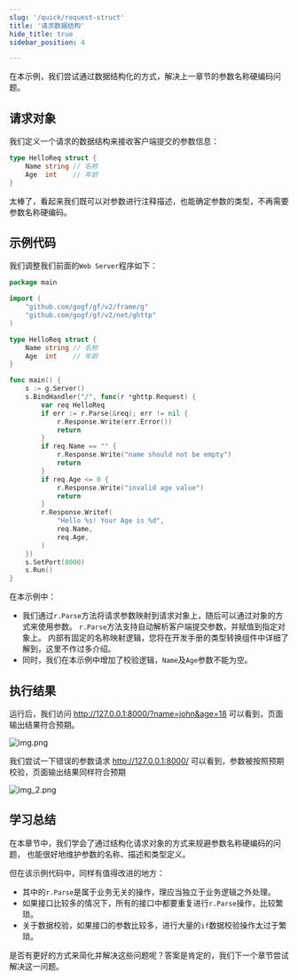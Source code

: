 ```yaml
---
slug: '/quick/request-struct'
title: '请求数据结构'
hide_title: true
sidebar_position: 4

---
```


在本示例，我们尝试通过数据结构化的方式，解决上一章节的参数名称硬编码问题。

## 请求对象

我们定义一个请求的数据结构来接收客户端提交的参数信息：
```go 
type HelloReq struct {
    Name string // 名称
    Age  int    // 年龄
}
```
太棒了，看起来我们既可以对参数进行注释描述，也能确定参数的类型，不再需要参数名称硬编码。

## 示例代码
我们调整我们前面的`Web Server`程序如下：
```go title="main.go"
package main

import (
    "github.com/gogf/gf/v2/frame/g"
    "github.com/gogf/gf/v2/net/ghttp"
)

type HelloReq struct {
    Name string // 名称
    Age  int    // 年龄
}

func main() {
    s := g.Server()
    s.BindHandler("/", func(r *ghttp.Request) {
        var req HelloReq
        if err := r.Parse(&req); err != nil {
            r.Response.Write(err.Error())
            return
        }
        if req.Name == "" {
            r.Response.Write("name should not be empty")
            return
        }
        if req.Age <= 0 {
            r.Response.Write("invalid age value")
            return
        }
        r.Response.Writef(
            "Hello %s! Your Age is %d",
            req.Name,
            req.Age,
        )
    })
    s.SetPort(8000)
    s.Run()
}
```
在本示例中：
- 我们通过`r.Parse`方法将请求参数映射到请求对象上，随后可以通过对象的方式来使用参数。
  `r.Parse`方法支持自动解析客户端提交参数，并赋值到指定对象上。
  内部有固定的名称映射逻辑，您将在开发手册的类型转换组件中详细了解到，这里不作过多介绍。
- 同时，我们在本示例中增加了校验逻辑，`Name`及`Age`参数不能为空。

## 执行结果

运行后，我们访问 http://127.0.0.1:8000/?name=john&age=18 可以看到，页面输出结果符合预期。

![img.png](img.png)

我们尝试一下错误的参数请求 http://127.0.0.1:8000/ 可以看到，参数被按照预期校验，页面输出结果同样符合预期

![img_2.png](img_2.png)

## 学习总结

在本章节中，我们学会了通过结构化请求对象的方式来规避参数名称硬编码的问题，
也能很好地维护参数的名称、描述和类型定义。

但在该示例代码中，同样有值得改进的地方：
- 其中的`r.Parse`是属于业务无关的操作，理应当独立于业务逻辑之外处理。
- 如果接口比较多的情况下，所有的接口中都要重复进行`r.Parse`操作，比较繁琐。
- 关于数据校验，如果接口的参数比较多，进行大量的`if`数据校验操作太过于繁琐。

是否有更好的方式来简化并解决这些问题呢？答案是肯定的，我们下一个章节尝试解决这一问题。
